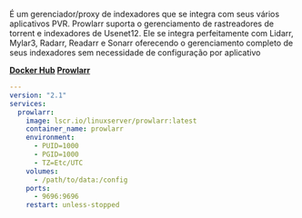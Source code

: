 É um gerenciador/proxy de indexadores que se integra com seus vários aplicativos PVR. Prowlarr suporta o gerenciamento de rastreadores de torrent e indexadores de Usenet12. Ele se integra perfeitamente com Lidarr, Mylar3, Radarr, Readarr e Sonarr oferecendo o gerenciamento completo de seus indexadores sem necessidade de configuração por aplicativo

**[Docker Hub](https://hub.docker.com/r/linuxserver/prowlarr) [Prowlarr](https://prowlarr.com/)**

```yaml
---
version: "2.1"
services:
  prowlarr:
    image: lscr.io/linuxserver/prowlarr:latest
    container_name: prowlarr
    environment:
      - PUID=1000
      - PGID=1000
      - TZ=Etc/UTC
    volumes:
      - /path/to/data:/config
    ports:
      - 9696:9696
    restart: unless-stopped
```
